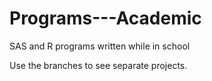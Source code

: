 # Programs---Academic
SAS and R programs written while in school

Use the branches to see separate projects.
